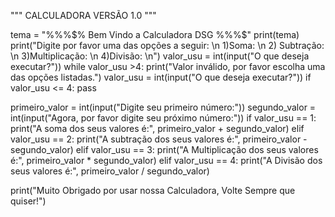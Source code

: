 """
CALCULADORA VERSÃO 1.0
"""

tema  = "$%$%$%$%$%$%$% Bem Vindo a Calculadora DSG $%$%$%$%$%$%$"
print(tema)
print("Digite por favor uma das opções a seguir: \n 1)Soma: \n 2) Subtração: \n 3)Multiplicação: \n 4)Divisão: \n")
valor_usu = int(input("O que deseja executar?"))
while valor_usu >4:
    print("Valor inválido, por favor escolha uma das opções listadas.")
    valor_usu = int(input("O que deseja executar?"))
    if valor_usu <= 4:
        pass

primeiro_valor = int(input("Digite seu primeiro número:"))
segundo_valor = int(input("Agora, por favor digite seu próximo número:"))
if valor_usu == 1:
    print("A soma dos seus valores é:", primeiro_valor + segundo_valor)
elif valor_usu == 2:
    print("A subtração dos seus valores é:", primeiro_valor - segundo_valor)
elif valor_usu == 3:
    print("A Multiplicação dos seus valores é:", primeiro_valor * segundo_valor)
elif valor_usu == 4:
    print("A Divisão dos seus valores é:", primeiro_valor / segundo_valor)

print("Muito Obrigado por usar nossa Calculadora, Volte Sempre que quiser!")
 
